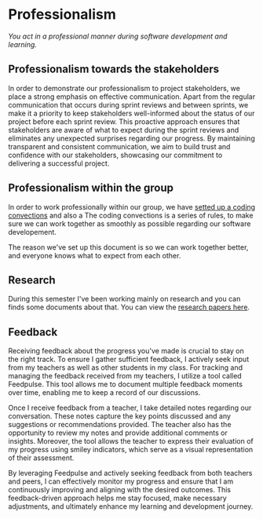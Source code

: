 # Professionalism
*You act in a professional manner during software development and learning.*

## Professionalism towards the stakeholders
In order to demonstrate our professionalism to project stakeholders, we place a strong emphasis on effective communication. 
Apart from the regular communication that occurs during sprint reviews and between sprints, we make it a priority to keep stakeholders 
well-informed about the status of our project before each sprint review. This proactive approach ensures that stakeholders are aware of 
what to expect during the sprint reviews and eliminates any unexpected surprises regarding our progress. By maintaining transparent and
consistent communication, we aim to build trust and confidence with our stakeholders, showcasing our commitment to delivering a successful project.

## Professionalism within the group
In order to work professionally within our group, we have 
[setted up a coding convections](https://github.com/Null-Not-Found/DashBuddy-Documentation/blob/main/Coding%20conventions.md) and also a
The coding convections is a series of rules, to make sure we can work together as smoothly as possible regarding our software developement.

The reason we've set up this document is so we can work together better, and everyone knows what to expect from each other.


## Research
During this semester I've been working mainly on research and you can finds some documents about that.
You can view the [research papers here](https://github.com/Otrigos/Portfolio_S3_ArtjomsF/tree/main/Research).

## Feedback
Receiving feedback about the progress you've made is crucial to stay on the right track. To ensure I gather sufficient feedback,
I actively seek input from my teachers as well as other students in my class. For tracking and managing the feedback received from my teachers,
I utilize a tool called Feedpulse. This tool allows me to document multiple feedback moments over time, enabling me to keep a record of our discussions.

Once I receive feedback from a teacher, I take detailed notes regarding our conversation. These notes capture the key points discussed and any
suggestions or recommendations provided. The teacher also has the opportunity to review my notes and provide additional comments or insights.
Moreover, the tool allows the teacher to express their evaluation of my progress using smiley indicators, which serve as a visual representation
of their assessment.

By leveraging Feedpulse and actively seeking feedback from both teachers and peers, I can effectively monitor my progress and ensure that
I am continuously improving and aligning with the desired outcomes. This feedback-driven approach helps me stay focused, make necessary
adjustments, and ultimately enhance my learning and development journey.
